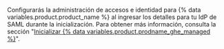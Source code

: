 Configurarás la administración de accesos e identidad para {% data variables.product.product_name %} al ingresar los detalles para tu IdP de SAML durante la inicialización. Para obtener más información, consulta la sección "[Inicializar {% data variables.product.prodname_ghe_managed %}](/admin/configuration/initializing-github-ae#connecting-your-idp-to-your-enterprise)".
